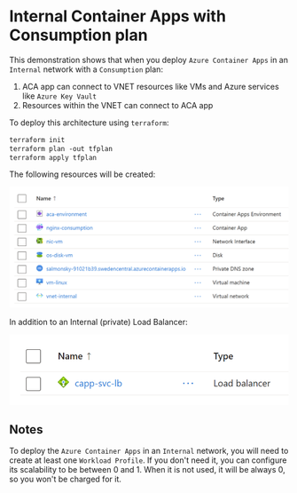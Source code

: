 # Internal Container Apps with Consumption plan

This demonstration shows that when you deploy `Azure Container Apps` in an `Internal` network with a `Consumption` plan:
1) ACA app can connect to VNET resources like VMs and Azure services like `Azure Key Vault`
2) Resources within the VNET can connect to ACA app

To deploy this architecture using `terraform`:

```
terraform init
terraform plan -out tfplan
terraform apply tfplan
```

The following resources will be created:

![](images/resources.png)

In addition to an Internal (private) Load Balancer:

![](images/ilb.png)

## Notes

To deploy the `Azure Container Apps` in an `Internal` network, you will need to create at least one `Workload Profile`. If you don't need it, you can configure its scalability to be between 0 and 1. When it is not used, it will be always 0, so you won't be charged for it.